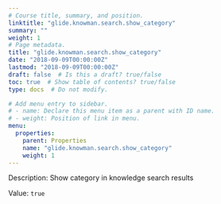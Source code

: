 ```yaml
---
# Course title, summary, and position.
linktitle: "glide.knowman.search.show_category"
summary: ""
weight: 1
# Page metadata.
title: "glide.knowman.search.show_category"
date: "2018-09-09T00:00:00Z"
lastmod: "2018-09-09T00:00:00Z"
draft: false  # Is this a draft? true/false
toc: true  # Show table of contents? true/false
type: docs  # Do not modify.

# Add menu entry to sidebar.
# - name: Declare this menu item as a parent with ID name.
# - weight: Position of link in menu.
menu:
  properties:
    parent: Properties
    name: "glide.knowman.search.show_category"
    weight: 1
---
```


Description: Show category in knowledge search results


Value: `true`